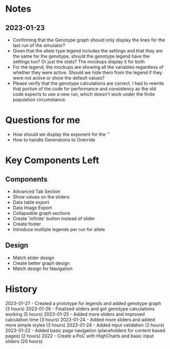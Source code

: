 # Notes
## 2023-01-23
* Confirming that the Genotype graph should only display the lines for the last run of the simulator?
* Given that the allele type legend includes the settings and that they are the same for the genotype, should the genotype legend have the settings too? Or just the stats? The mockups display it for both
* For the legend, the mockups are showing all the variables regardless of whether they were active. Should we hide them from the legend if they were not active or show the default values?
* Please verify that the genotype calculations are correct. I had to rewrite that portion of the code for performance and consistency as the old code expects to use a new run, which doesn't work under the finite population circumstance.

# Questions for me
* How should we display the exponent for the ''
* How to handle Generations to Override


# Key Components Left
## Components
* Advanced Tab Section
* Show values on the sliders
* Data table export
* Data Image Export
* Collapsable graph sections
* Create 'infinite' button instead of slider
* Create footer
* Introduce multiple legends per run for allele

## Design
* Match slider design
* Create better graph design
* Match design for Navigation


# History
2023-01-27 - Created a prototype for legends and added genotype graph (3 hours)
2023-01-26 - Finalized sliders and got genotype calculations working (5 hours)
2023-01-25 - Added more sliders and improved calculation time (3 hours)
2023-01-24 - Added more sliders and added more simple styles (3 hours)
2023-01-24 - Added input validation (2 hours)
2023-01-22 - Added basic page navigation (placeholders for content based pages) (2 hours)
2022 - Create a PoC with HighCharts and basic input sliders (20 hours)

